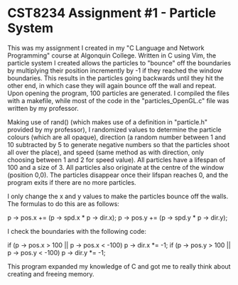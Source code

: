 # CST8234 Assignment #1 - Particle System
This was my assignment I created in my "C Language and Network Programming" course at Algonquin College. Written in C using Vim, the particle system I created allows the particles to "bounce" off the boundaries by multiplying their position incremently by -1 if they reached the window boundaries. This results in the particles going backwards until they hit the other end, in which case they will again bounce off the wall and repeat. Upon opening the program, 100 particles are generated. I compiled the files with a makefile, while most of the code in the "particles_OpenGL.c" file was written by my professor.

Making use of rand() (which makes use of a definition in "particle.h" provided by my professor), I randomized values to determine the particle colours (which are all opaque), direction (a random number between 1 and 10 subtracted by 5 to generate negative numbers so that the particles shoot all over the place), and speed (same method as with direction, only choosing between 1 and 2 for speed value). All particles have a lifespan of 100 and a size of 3. All particles also originate at the centre of the window (position 0,0). The particles disappear once their lifspan reaches 0, and the program exits if there are no more particles.

I only change the x and y values to make the particles bounce off the walls. The formulas to do this are as follows:

p -> pos.x += (p -> spd.x * p -> dir.x);
p -> pos.y += (p -> spd.y * p -> dir.y);

I check the boundaries with the following code:

if (p -> pos.x > 100 || p -> pos.x < -100)
    p -> dir.x *= -1;
if (p -> pos.y > 100 || p -> pos.y < -100)
    p -> dir.y *= -1;

This program expanded my knowledge of C and got me to really think about creating and freeing memory.

